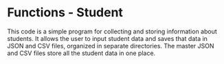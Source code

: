 # Functions - Student
This code is a simple program for collecting and storing information about students. 
It allows the user to input student data and saves that data in JSON and CSV files, organized in separate directories. 
The master JSON and CSV files store all the student data in one place.
